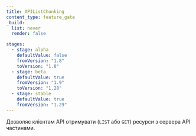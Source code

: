 ```yaml
---
title: APIListChunking
content_type: feature_gate
_build:
  list: never
  render: false

stages:
  - stage: alpha 
    defaultValue: false
    fromVersion: "1.8"
    toVersion: "1.8"
  - stage: beta
    defaultValue: true
    fromVersion: "1.9"  
    toVersion: "1.28" 
  - stage: stable
    defaultValue: true
    fromVersion: "1.29"    
---
```

Дозволяє клієнтам API отримувати (`LIST` або `GET`) ресурси з сервера API частинами.
